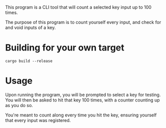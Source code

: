 This program is a CLI tool that will count a selected key input up to 100 times.

The purpose of this program is to count yourself every input, and check for and
void inputs of a key.

# Building for your own target

```
cargo build --release
```

# Usage

Upon running the program, you will be prompted to select a key for testing. You
will then be asked to hit that key 100 times, with a counter counting up as you
do so.

You're meant to count along every time you hit the key, ensuring yourself that
every input was registered.
